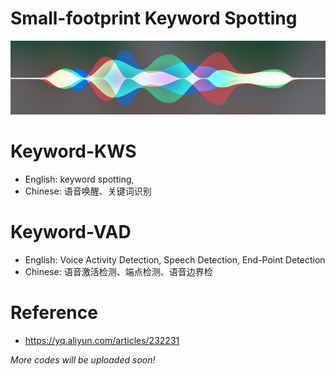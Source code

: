 # Small-footprint Keyword Spotting
![](/hey.png)

# Keyword-KWS
* English: keyword spotting, 
* Chinese: 语音唤醒、关键词识别

# Keyword-VAD
* English: Voice Activity Detection, Speech Detection, End-Point Detection
* Chinese: 语音激活检测、端点检测、语音边界检


# Reference
* https://yq.aliyun.com/articles/232231


*More codes will be uploaded soon!*
